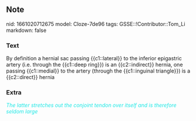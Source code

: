 ## Note
nid: 1661020712675
model: Cloze-7de96
tags: GSSE::!Contributor::Tom_Li
markdown: false

### Text
By definition a hernial sac passing {{c1::lateral}} to the inferior epigastric artery (i.e. through the {{c1::deep ring}}) is an {{c2::indirect}} hernia, one passing {{c1::medial}} to the artery (through the {{c1::inguinal triangle}}) is a {{c2::direct}} hernia

### Extra
<div>
  <i><font color="#1DE7E5">The latter stretches out the conjoint
  tendon over itself and is therefore seldom large</font></i>
</div>
